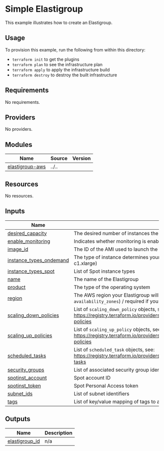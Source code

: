 # Simple Elastigroup

This example illustrates how to create an Elastigroup.

## Usage

To provision this example, run the following from within this directory:
- `terraform init` to get the plugins
- `terraform plan` to see the infrastructure plan
- `terraform apply` to apply the infrastructure build
- `terraform destroy` to destroy the built infrastructure

<!-- BEGINNING OF PRE-COMMIT-TERRAFORM DOCS HOOK -->
## Requirements

No requirements.

## Providers

No providers.

## Modules

| Name | Source | Version |
|------|--------|---------|
| <a name="module_elastigroup-aws"></a> [elastigroup-aws](#module\_elastigroup-aws) | ../.. |  |

## Resources

No resources.

## Inputs

| Name | Description | Type | Default | Required |
|------|-------------|------|---------|:--------:|
| <a name="input_desired_capacity"></a> [desired\_capacity](#input\_desired\_capacity) | The desired number of instances the Elastigroup should have at any time | `number` | n/a | yes |
| <a name="input_enable_monitoring"></a> [enable\_monitoring](#input\_enable\_monitoring) | Indicates whether monitoring is enabled for the instance | `bool` | n/a | yes |
| <a name="input_image_id"></a> [image\_id](#input\_image\_id) | The ID of the AMI used to launch the instance | `string` | n/a | yes |
| <a name="input_instance_types_ondemand"></a> [instance\_types\_ondemand](#input\_instance\_types\_ondemand) | The type of instance determines your instance's CPU capacity, memory and storage (e.g., m1.small, c1.xlarge) | `string` | n/a | yes |
| <a name="input_instance_types_spot"></a> [instance\_types\_spot](#input\_instance\_types\_spot) | List of Spot instance types | `list(string)` | n/a | yes |
| <a name="input_name"></a> [name](#input\_name) | The name of the Elastigroup | `string` | n/a | yes |
| <a name="input_product"></a> [product](#input\_product) | The type of the operating system | `string` | n/a | yes |
| <a name="input_region"></a> [region](#input\_region) | The AWS region your Elastigroup will be created in [optional if you specify availability zones (through `availability_zones`) / required if you specify subnets (through `subnet_ids`)] | `string` | n/a | yes |
| <a name="input_scaling_down_policies"></a> [scaling\_down\_policies](#input\_scaling\_down\_policies) | List of `scaling_down_policy` objects, see: https://registry.terraform.io/providers/spotinst/spotinst/latest/docs/resources/elastigroup_aws#scaling-policies | `list(any)` | `[]` | no |
| <a name="input_scaling_up_policies"></a> [scaling\_up\_policies](#input\_scaling\_up\_policies) | List of `scaling_up_policy` objects, see: https://registry.terraform.io/providers/spotinst/spotinst/latest/docs/resources/elastigroup_aws#scaling-policies | `list(any)` | `[]` | no |
| <a name="input_scheduled_tasks"></a> [scheduled\_tasks](#input\_scheduled\_tasks) | List of `scheduled_task` objects, see: https://registry.terraform.io/providers/spotinst/spotinst/latest/docs/resources/elastigroup_aws#scheduled-tasks | `list(any)` | `[]` | no |
| <a name="input_security_groups"></a> [security\_groups](#input\_security\_groups) | List of associated security group identifiers | `list(string)` | n/a | yes |
| <a name="input_spotinst_account"></a> [spotinst\_account](#input\_spotinst\_account) | Spot account ID | `string` | n/a | yes |
| <a name="input_spotinst_token"></a> [spotinst\_token](#input\_spotinst\_token) | Spot Personal Access token | `string` | n/a | yes |
| <a name="input_subnet_ids"></a> [subnet\_ids](#input\_subnet\_ids) | List of subnet identifiers | `list(string)` | n/a | yes |
| <a name="input_tags"></a> [tags](#input\_tags) | List of key/value mapping of tags to assign to the resource | `list(any)` | `[]` | no |

## Outputs

| Name | Description |
|------|-------------|
| <a name="output_elastigroup_id"></a> [elastigroup\_id](#output\_elastigroup\_id) | n/a |
<!-- END OF PRE-COMMIT-TERRAFORM DOCS HOOK -->
